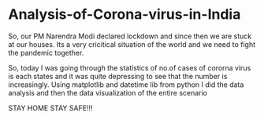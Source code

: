# Analysis-of-Corona-virus-in-India


So, our PM Narendra Modi declared lockdown and since then we are stuck at our houses.
Its a very cricitical situation of the world and we need to fight the pandemic together.

So, today I was going through the statistics of no.of cases of cororna virus is each states
and it was quite depressing to see that the number is increasingly.
 Using matplotlib and datetime lib from python I did the data analysis and then the data visualization 
 of the entire scenario
 
 STAY HOME STAY SAFE!!!
